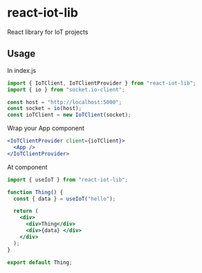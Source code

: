 # react-iot-lib

React library for IoT projects

## Usage

In index.js

```jsx
import { IoTClient, IoTClientProvider } from "react-iot-lib";
import { io } from "socket.io-client";

const host = "http://localhost:5000";
const socket = io(host);
const ioTClient = new IoTClient(socket);
```

Wrap your App component

```jsx
<IoTClientProvider client={ioTClient}>
  <App />
</IoTClientProvider>
```

At component

```jsx
import { useIoT } from "react-iot-lib";

function Thing() {
  const { data } = useIoT("hello");

  return (
    <div>
      <div>Thing</div>
      <div>{data} </div>
    </div>
  );
}

export default Thing;
```
